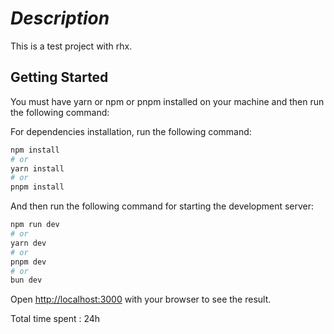 *Description*
===========
This is a test project with rhx.
## Getting Started

You must have yarn or npm or pnpm installed on your machine and then run the following command:

For dependencies installation, run the following command: 
```bash
npm install
# or
yarn install
# or
pnpm install
```
And then run the following command for starting the development server:
```bash
npm run dev
# or
yarn dev
# or
pnpm dev
# or
bun dev
```

Open [http://localhost:3000](http://localhost:3000) with your browser to see the result.


Total time spent : 24h
